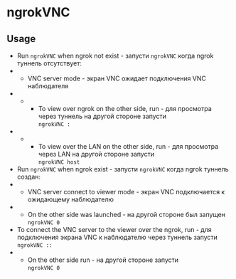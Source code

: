 # ngrokVNC
## Usage
- Run `ngrokVNC` when ngrok not exist - запусти `ngrokVNC` когда ngrok туннель отсутствует:
- - VNC server mode - экран VNC ожидает подключения VNC наблюдателя
- - - To view over ngrok on the other side, run - для просмотра через туннель на другой стороне запусти<br>`ngrokVNC :`
- - - To view over the LAN on the other side, run - для просмотра через LAN на другой стороне запусти<br>`ngrokVNC host`
- Run `ngrokVNC` when ngrok exist - запусти `ngrokVNC` когда ngrok туннель создан:
- - VNC server connect to viewer mode - экран VNC подключается к ожидающему наблюдателю
- - On the other side was launched - на другой стороне был запущен<br>`ngrokVNC 0`
- To connect the VNC server to the viewer over the ngrok, run - для подключения экрана VNC к наблюдателю через туннель запусти<br>`ngrokVNC ::`
- - On the other side run - на другой стороне запусти<br>`ngrokVNC 0`
